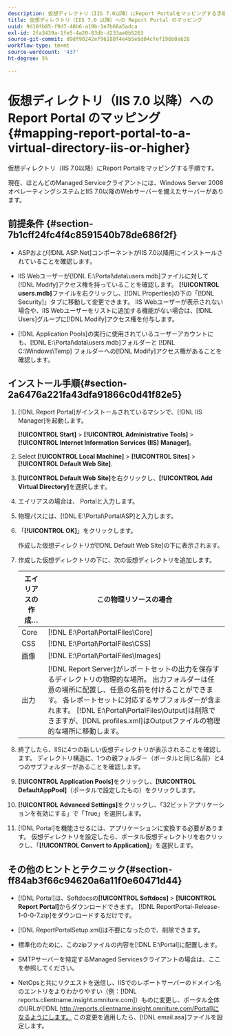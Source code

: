 ```yaml
---
description: 仮想ディレクトリ（IIS 7.0以降）にReport Portalをマッピングする手順です。
title: 仮想ディレクトリ（IIS 7.0 以降）への Report Portal のマッピング
uuid: 9d18fb85-f9d7-48b6-a19b-1e7b68a5adca
exl-id: 2fa3439a-1fe5-4a20-83db-d233ae8b5263
source-git-commit: d9df90242ef96188f4e4b5e6d04cfef196b0a628
workflow-type: tm+mt
source-wordcount: '437'
ht-degree: 5%

---
```


# 仮想ディレクトリ（IIS 7.0 以降）への Report Portal のマッピング{#mapping-report-portal-to-a-virtual-directory-iis-or-higher}

仮想ディレクトリ（IIS 7.0以降）にReport Portalをマッピングする手順です。

現在、ほとんどのManaged Serviceクライアントには、Windows Server 2008オペレーティングシステムとIIS 7.0以降のWebサーバーを備えたサーバーがあります。

## 前提条件 {#section-7b1cff24fc4f4c8591540b78de686f2f}

* ASPおよび[!DNL ASP.Net]コンポーネントがIIS 7.0以降用にインストールされていることを確認します。
* IIS Webユーザーが[!DNL E:\Portal\data\users.mdb]ファイルに対して[!DNL Modify]アクセス権を持っていることを確認します。 **[!UICONTROL users.mdb]**&#x200B;ファイルを右クリックし、[!DNL Properties]の下の「[!DNL Security]」タブに移動して変更できます。 IIS Webユーザーが表示されない場合や、IIS Webユーザーをリストに追加する機能がない場合は、[!DNL Users]グループに[!DNL Modify]アクセス権を付与します。

* [!DNL Application Pools]の実行に使用されているユーザーアカウントにも、[!DNL E:\Portal\data\users.mdb]フォルダーと [!DNL C:\Windows\Temp\] フォルダーへの[!DNL Modify]アクセス権があることを確認します。

## インストール手順{#section-2a6476a221fa43dfa91866c0d41f82e5}

1. [!DNL Report Portal]がインストールされているマシンで、[!DNL IIS Manager]を起動します。

   **[!UICONTROL Start]** >  **[!UICONTROL Administrative Tools]** >  **[!UICONTROL Internet Information Services (IIS) Manager]**。

1. Select **[!UICONTROL Local Machine]** > **[!UICONTROL Sites]** > **[!UICONTROL Default Web Site]**.

1. **[!UICONTROL Default Web Site]**&#x200B;を右クリックし、**[!UICONTROL Add Virtual Directory]**&#x200B;を選択します。

1. エイリアスの場合は、 Portalと入力します。
1. 物理パスには、[!DNL E:\Portal\PortalASP]と入力します。
1. 「**[!UICONTROL OK]**」をクリックします。

   作成した仮想ディレクトリが[!DNL Default Web Site]の下に表示されます。

1. 作成した仮想ディレクトリの下に、次の仮想ディレクトリを追加します。

   | エイリアスの作成… | この物理リソースの場合 |
   |---|---|
   | Core | [!DNL E:\Portal\PortalFiles\Core] |
   | CSS | [!DNL E:\Portal\PortalFiles\CSS] |
   | 画像 | [!DNL E:\Portal\PortalFiles\Images] |
   | 出力 | [!DNL Report Server]がレポートセットの出力を保存するディレクトリの物理的な場所。 出力フォルダーは任意の場所に配置し、任意の名前を付けることができます。 各レポートセットに対応するサブフォルダーが含まれます。 [!DNL E:\Portal\PortalFiles\Output]は削除できますが、[!DNL profiles.xml]はOutputファイルの物理的な場所に移動します。 |

1. 終了したら、IISに4つの新しい仮想ディレクトリが表示されることを確認します。 ディレクトリ構造に、1つの親フォルダー（ポータルと同じ名前）と4つのサブフォルダーがあることを確認します。
1. **[!UICONTROL Application Pools]**&#x200B;をクリックし、**[!UICONTROL DefaultAppPool]**（ポータルで設定したもの）をクリックします。

1. **[!UICONTROL Advanced Settings]**&#x200B;をクリックし、「32ビットアプリケーションを有効にする」で「True」を選択します。
1. [!DNL Portal]を機能させるには、アプリケーションに変換する必要があります。 仮想ディレクトリを設定したら、ポータル仮想ディレクトリを右クリックし、「**[!UICONTROL Convert to Application]**」を選択します。

## その他のヒントとテクニック{#section-ff84ab3f66c94620a6a11f0e60471d44}

* [!DNL Portal]は、Softdocsの&#x200B;**[!UICONTROL Softdocs]** > **[!UICONTROL Report Portal]**&#x200B;からダウンロードできます。 [!DNL ReportPortal-Release-1-0-0-7.zip]をダウンロードするだけです。

* [!DNL ReportPortalSetup.xml]は不要になったので、削除できます。
* 標準化のために、このzipファイルの内容を[!DNL E:\Portal]に配置します。
* SMTPサーバーを特定するManaged Servicesクライアントの場合は、ここを参照してください。
* NetOpsと共にリクエストを送信し、IISでのレポートサーバーのドメイン名のエントリをよりわかりやすい（例：[!DNL reports.clientname.insight.omniture.com]）ものに変更し、ポータル全体のURLが[!DNL http://reports.clientname.insight.omniture.com/Portal]になるようにします。 この変更を適用したら、[!DNL email.asa]ファイルを設定します。
